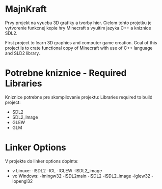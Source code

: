 MajnKraft
=========

Prvy projekt na vyucbu 3D grafiky a tvorby hier. Cielom tohto projetku je vytvorenie funkcnej kopie hry Minecraft s vyuitim jazyka C++ a kniznice SDL2.

First project to learn 3D graphics and computer game creation. Goal of this project is to crate functional copy of Minecraft with use of C++ language and SLD2 library.

Potrebne kniznice - Required Libraries
======================================

Kniznice potrebne pre skompilovanie projektu:
Libraries required to build project:

- SDL2
- SDL2_Image
- GLEW
- GLM

Linker Options
==============

V projekte do linker options doplnte:

- v Linuxe: -lSDL2 -lGL -lGLEW -lSDL2_image
- vo Windows: -lmingw32 -lSDL2main -lSDL2 -lSDL2_image -lglew32 -lopengl32
